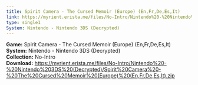 ```yaml
---
title: Spirit Camera - The Cursed Memoir (Europe) (En,Fr,De,Es,It)
link: https://myrient.erista.me/files/No-Intro/Nintendo%20-%20Nintendo%203DS%20(Decrypted)/Spirit%20Camera%20-%20The%20Cursed%20Memoir%20(Europe)%20(En,Fr,De,Es,It).zip
type: single1
System: Nintendo - Nintendo 3DS (Decrypted)
---
```

<b>Game:</b> Spirit Camera - The Cursed Memoir (Europe) (En,Fr,De,Es,It)<br>
<b>System:</b> Nintendo - Nintendo 3DS (Decrypted)<br>
<b>Collection:</b> No-Intro<br>
<b>Download:</b> https://myrient.erista.me/files/No-Intro/Nintendo%20-%20Nintendo%203DS%20(Decrypted)/Spirit%20Camera%20-%20The%20Cursed%20Memoir%20(Europe)%20(En,Fr,De,Es,It).zip